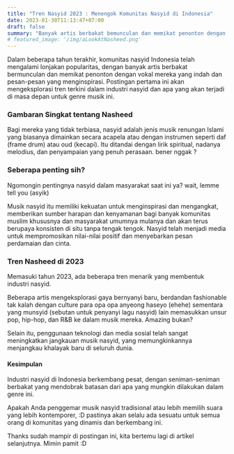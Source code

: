 ```yaml
---
title: "Tren Nasyid 2023 : Menengok Komunitas Nasyid di Indonesia"
date: 2023-01-30T11:13:47+07:00
draft: false
summary: "Banyak artis berbakat bemunculan dan memikat penonton dengan vokal mereka yang indah dan pesan-pesan yang menginspirasi. Postingan pertama ini akan eksplore tren terkini industri nasyid dan apa yang akan terjadi di masa depan."
# featured_image: '/img/aLookAtNasheed.png'
---
```


Dalam beberapa tahun terakhir, komunitas nasyid Indonesia telah mengalami lonjakan popularitas, dengan banyak artis berbakat bermunculan dan memikat penonton dengan vokal mereka yang indah dan pesan-pesan yang menginspirasi. Postingan pertama ini akan mengeksplorasi tren terkini dalam industri nasyid dan apa yang akan terjadi di masa depan untuk genre musik ini.

### Gambaran Singkat tentang Nasheed ###

Bagi mereka yang tidak terbiasa, nasyid adalah jenis musik renungan Islami yang biasanya dimainkan secara acapela atau dengan instrumen seperti daf (frame drum) atau oud (kecapi). Itu ditandai dengan lirik spiritual, nadanya melodius, dan penyampaian yang penuh perasaan. bener nggak ?

### Seberapa penting sih? ###

Ngomongin pentingnya nasyid dalam masyarakat saat ini ya? wait, lemme tell you (asyik) 

Musik nasyid itu memiliki kekuatan untuk menginspirasi dan mengangkat, memberikan sumber harapan dan kenyamanan bagi banyak komunitas muslim khususnya dan masyarakat umumnya mulanya dan akan terus berupaya konsisten di situ tanpa tengak tengok. Nasyid telah menjadi media untuk mempromosikan nilai-nilai positif dan menyebarkan pesan perdamaian dan cinta.

### Tren Nasheed di 2023 ###

Memasuki tahun 2023, ada beberapa tren menarik yang membentuk industri nasyid.

Beberapa artis mengeksplorasi gaya bernyanyi baru, berdandan fashionable tak kalah dengan culture para opa opa anyeong haseyo (ehehe) sementara yang munsyid (sebutan untuk penyanyi lagu nasyid) lain memasukkan unsur pop, hip-hop, dan R&B ke dalam musik mereka. Amazing bukan?

Selain itu, penggunaan teknologi dan media sosial telah sangat meningkatkan jangkauan musik nasyid, yang memungkinkannya menjangkau khalayak baru di seluruh dunia.

#### Kesimpulan ####

Industri nasyid di Indonesia berkembang pesat, dengan seniman-seniman berbakat yang mendobrak batasan dari apa yang mungkin dilakukan dalam genre ini.

Apakah Anda penggemar musik nasyid tradisional atau lebih memilih suara yang lebih kontemporer, :D pastinya akan selalu ada sesuatu untuk semua orang di komunitas yang dinamis dan berkembang ini.

Thanks sudah mampir di postingan ini, kita bertemu lagi di artikel selanjutnya. Mimin pamit :D